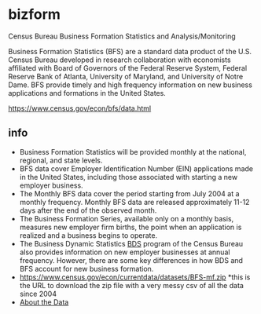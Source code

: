 # bizform
Census Bureau Business Formation Statistics and Analysis/Monitoring

Business Formation Statistics (BFS) are a standard data product of the U.S. Census Bureau developed in research collaboration with economists affiliated with Board of Governors of the Federal Reserve System, Federal Reserve Bank of Atlanta, University of Maryland, and University of Notre Dame. BFS provide timely and high frequency information on new business applications and formations in the United States.

https://www.census.gov/econ/bfs/data.html

## info
- Business Formation Statistics will be provided monthly at the national, regional, and state levels.
- BFS data cover Employer Identification Number (EIN) applications made in the United States, including those associated with starting a new employer business.
- The Monthly BFS data cover the period starting from July 2004 at a monthly frequency. Monthly BFS data are released approximately 11-12 days after the end of the observed month.
- The Business Formation Series, available only on a monthly basis, measures new employer firm births, the point when an application is realized and a business begins to operate.
- The Business Dynamic Statistics [BDS](https://www.census.gov/programs-surveys/bds.html) program of the Census Bureau also provides information on new employer businesses at annual frequency. However, there are some key differences in how BDS and BFS account for new business formation.
- https://www.census.gov/econ/currentdata/datasets/BFS-mf.zip *this is the URL to download the zip file with a very messy csv of all the data since 2004
- [About the Data](https://www.census.gov/econ/bfs/methodology.html)
